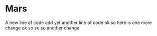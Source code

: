 # Mars
A new line of code
add yet another line of code
ok so here is one more change
ok so so so another change
